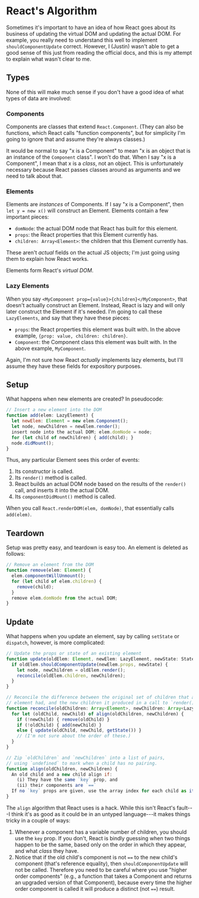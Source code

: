 # React's Algorithm

Sometimes it's important to have an idea of how React goes about its business of
updating the virtual DOM and updating the actual DOM. For example, you really
need to understand this well to implement `shouldComponentUpdate` correct.
However, I (Justin) wasn't able to get a good sense of this just from reading
the official docs, and this is my attempt to explain what wasn't clear to me.

## Types

None of this will make much sense if you don't have a good idea of what types of
data are involved:

### Components

Components are classes that extend `React.Component`. (They can also be
functions, which React calls "function components", but for simplicity I'm going
to ignore that and assume they're always classes.)

It would be normal to say "x is a Component" to mean "x is an object that is an
instance of the `Component` class". I won't do that. When I say "x is a
Component", I mean that x is a _class_, not an object. This is unfortunately
necessary because React passes classes around as arguments and we need to talk
about that.

### Elements

Elements are _instances_ of Components. If I say "x is a Component", then
`let y = new x()` will construct an Element. Elements contain a few important pieces:

- `domNode`: the actual DOM node that React has built for this element.
- `props`: the React properties that this Element currently has.
- `children: Array<Element>`: the children that this Element currently has.

These aren't _actual_ fields on the actual JS objects; I'm just going using them
to explain how React works.

Elements form React's _virtual DOM_.

### Lazy Elements

When you say `<MyComponent prop={value}>{children}</MyComponent>`, that
doesn't actually construct an Element. Instead, React is lazy and will only
later construct the Element if it's needed. I'm going to call these
`LazyElements`, and say that they have these pieces:

- `props`: the React properties this element was built with. In the above
  example, `{prop: value, children: children}`.
- `Component`: the Component class this element was built with. In the above
  example, `MyComponent`.

Again, I'm not sure how React _actually_ implements lazy elements, but I'll
assume they have these fields for expository purposes.

## Setup

What happens when new elements are created? In pseudocode:

```javascript
// Insert a new element into the DOM
function add(elem: LazyElement) {
  let newElem: Element = new elem.Component();
  let node, newChildren = newElem.render();
  insert node into the actual DOM; elem.domNode = node;
  for (let child of newChildren) { add(child); }
  node.didMount();
}
```

Thus, any particular Element sees this order of events:

1. Its constructor is called.
2. Its `render()` method is called.
3. React builds an actual DOM node based on the results of the `render()` call,
   and inserts it into the actual DOM.
4. Its `componentDidMount()` method is called.

When you call `React.renderDOM(elem, domNode)`, that essentially calls
`add(elem)`.

## Teardown

Setup was pretty easy, and teardown is easy too. An element is deleted as
follows:

```javascript
// Remove an element from the DOM
function remove(elem: Element) {
  elem.componentWillUnmount();
  for (let child of elem.children) {
    remove(child);
  }
  remove elem.domNode from the actual DOM;
}
```

## Update

What happens when you update an element, say by calling `setState` or
`dispatch`, however, is more complicated:

```javascript
// Update the props or state of an existing element
function update(oldElem: Element, newElem: LazyElement, newState: State) {
  if oldElem.shouldComponentUpdate(newElem.props, newState) {
    let node, newChildren = oldElem.render();
    reconcile(oldElem.children, newChildren);
  }
}

// Reconcile the difference between the original set of children that an
// element had, and the new children it produced in a call to `render()`.
function reconcile(oldChildren: Array<Element>, newChildren: Array<LazyElement>) {
  for let (oldChild, newChild) of align(oldChildren, newChildren) {
    if (!newChild) { remove(oldChild) }
    if (!oldChild) { add(newChild) }
    else { update(oldChild, newChild, getState()) }
    // (I'm not sure about the order of these.)
  }
}

// Zip `oldChildren` and `newChildren` into a list of pairs,
// using `undefined` to mark when a child has no pairing.
function align(oldChildren, newChildren) {
  An old child and a new child align if:
    (i) They have the same `key` prop, and
    (ii) their components are `==`
  If no `key` props are given, use the array index for each child as its `key`.
}
```

The `align` algorithm that React uses is a hack. While this isn't React's
fault---I think it's as good as it could be in an untyped language---it makes
things tricky in a couple of ways:

1. Whenever a component has a variable number of children, you should use the
   `key` prop. If you don't, React is bindly guessing when two things happen to
   be the same, based only on the order in which they appear, and what _class_
   they have.
2. Notice that if the old child's component is not `==` to the new child's component
   (that's reference equality), then `shouldComponentUpdate` will not be called.
   Therefore you need to be careful where you use "higher order components"
   (e.g., a function that takes a Component and returns an upgraded version of
   that Component), because every time the higher order component is called it
   will produce a distinct (not `==`) result.
